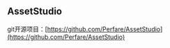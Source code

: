 ## AssetStudio
git开源项目：[https://github.com/Perfare/AssetStudio](https://github.com/Perfare/AssetStudio)
